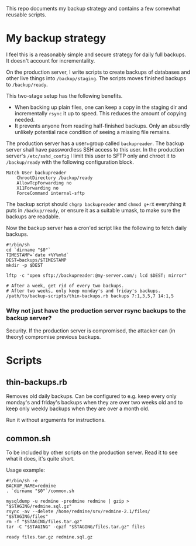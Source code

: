 This repo documents my backup strategy and contains a few somewhat reusable scripts.

# My backup strategy #

I feel this is a reasonably simple and secure strategy for daily full backups.
It doesn't account for incrementality.

On the production server, I write scripts to create backups of databases and other live things
into `/backup/staging`. The scripts moves finished backups to `/backup/ready`.

This two-stage setup has the following benefits.

- When backing up plain files, one can keep a copy in the staging dir
  and incrementally `rsync` it up to speed. This reduces the amount of copying needed.
- It prevents anyone from reading half-finished backups.
  Only an absurdly unlikely potential race condition of seeing a missing file remains.

The production server has a user+group called `backupreader`.
The backup server shall have passwordless SSH access to this user.
In the production server's `/etc/sshd_config` I limit this user to
SFTP only and chroot it to `/backup/ready` with the following configuration block.

    Match User backupreader
        ChrootDirectory /backup/ready
        AllowTcpForwarding no
        X11Forwarding no
        ForceCommand internal-sftp

The backup script should `chgrp backupreader` and `chmod g+rX` everything it puts in `/backup/ready`,
or ensure it as a suitable umask, to make sure the backups are readable.

Now the backup server has a cron'ed script like the following to fetch daily backups.

    #!/bin/sh
    cd `dirname "$0"`
    TIMESTAMP=`date +%Y%m%d`
    DEST=backups/$TIMESTAMP
    mkdir -p $DEST
    
    lftp -c "open sftp://backupreader:@my-server.com/; lcd $DEST; mirror"
    
    # After a week, get rid of every two backups.
    # After two weeks, only keep monday's and friday's backups.
    /path/to/backup-scripts/thin-backups.rb backups 7:1,3,5,7 14:1,5

### Why not just have the production server rsync backups to the backup server? ###

Security. If the production server is compromised, the attacker can (in theory) compromise previous backups.

# Scripts #

## thin-backups.rb ##

Removes old daily backups.
Can be configured to e.g. keep every only monday's and friday's backups when they are over two weeks old and
to keep only weekly backups when they are over a month old.

Run it without arguments for instructions.

## common.sh ##

To be included by other scripts on the production server.
Read it to see what it does, it's quite short.

Usage example:

    #!/bin/sh -e
    BACKUP_NAME=redmine
    . `dirname "$0"`/common.sh

    mysqldump -u redmine -predmine redmine | gzip > "$STAGING/redmine.sql.gz"
    rsync -av --delete /home/redmine/srv/redmine-2.1/files/ "$STAGING/files"
    rm -f "$STAGING/files.tar.gz"
    tar -C "$STAGING" -cpzf "$STAGING/files.tar.gz" files

    ready files.tar.gz redmine.sql.gz
